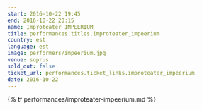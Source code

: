 ```yaml
---
start: 2016-10-22 19:45
end: 2016-10-22 20:15
name: Improteater IMPEERIUM
title: performances.titles.improteater_impeerium
country: est
language: est
image: performers/impeerium.jpg
venue: soprus
sold_out: false
ticket_url: performances.ticket_links.improteater_impeerium
date: 2016-10-22
---
```


{% tf performances/improteater-impeerium.md %}
